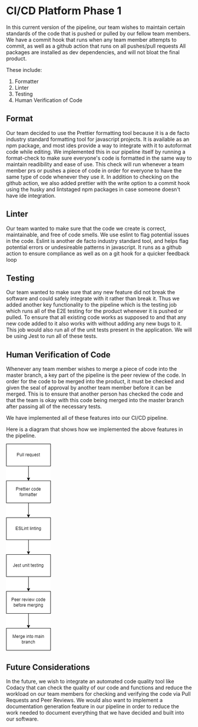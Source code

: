 # CI/CD Platform Phase 1

In this current version of the pipeline, our team wishes to maintain certain standards of the code that is pushed or pulled by our fellow team members.
We have a commit hook that runs when any team member attempts to commit, as well as a github action that runs on all pushes/pull requests
All packages are installed as dev dependencies, and will not bloat the final product.

These include:

1. Formatter
2. Linter
3. Testing
4. Human Verification of Code


 ## Format

 Our team decided to use the Prettier formatting tool because it is a de facto industry standard formatting tool for javascript projects. It is available as an npm package, and most ides provide a way to integrate with it to autoformat code while editing. 
 We implemented this in our pipeline itself by running a format-check to make sure everyone's code is formatted in the same way to maintain readibility and ease of use. This check will run whenever a team member prs or pushes a piece of code in order for everyone to have the same type of code whenever they use it.
 In addition to checking on the github action, we also added prettier with the write option to a commit hook using the husky and lintstaged npm packages in case someone doesn't have ide integration.

 ## Linter

 Our team wanted to make sure that the code we create is correct, maintainable, and free of code smells. We use eslint to flag potential issues in the code. Eslint is another de facto industry standard tool, and helps flag potential errors or undesireable patterns in javascript. It runs as a github action to ensure compliance as well as on a git hook for a quicker feedback loop

 ## Testing

 Our team wanted to make sure that any new feature did not break the software and could safely integrate with it rather than break it. Thus we added another key functionality to the pipeline
 which is the testing job which runs all of the E2E testing for the product whenever it is pushed or pulled. To ensure that all existing code works as supposed to and that any new code added to it also works with
 without adding any new bugs to it. This job would also run all of the unit tests present in the application. We will be using Jest to run all of these tests.

 ## Human Verification of Code

 Whenever any team member wishes to merge a piece of code into the master branch, a key part of the pipeline is the peer review of the code. In order for the code to be merged into the product, it must be checked and given 
 the seal of approval by another team member before it can be merged. This is to ensure that another person has checked the code and that the team is okay with this code being merged into the master branch after passing 
 all of the necessary tests. 

 We have implemented all of these features into our CI/CD pipeline. 

 Here is a diagram that shows how we implemented the above features in the pipeline. 

 ![Phase 1 pipeline Diagram](./phase1.png)

 ## Future Considerations 

 In the future, we wish to integrate an automated code quality tool like Codacy that can check the quality of our code and functions and reduce the workload on our team members for checking and verifying the code via Pull Requests and Peer Reviews. 
 We would also want to implement a documentation generation feature in our pipeline in order to reduce the work needed to document everything that we have decided and built into our software.
 
